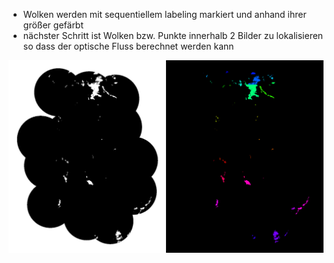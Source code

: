 * Wolken werden mit sequentiellem labeling markiert und anhand ihrer größer gefärbt
* nächster Schritt ist Wolken bzw. Punkte innerhalb 2 Bilder zu lokalisieren so 
     dass der optische Fluss berechnet werden kann


![Alt Text](clouds.gif)
